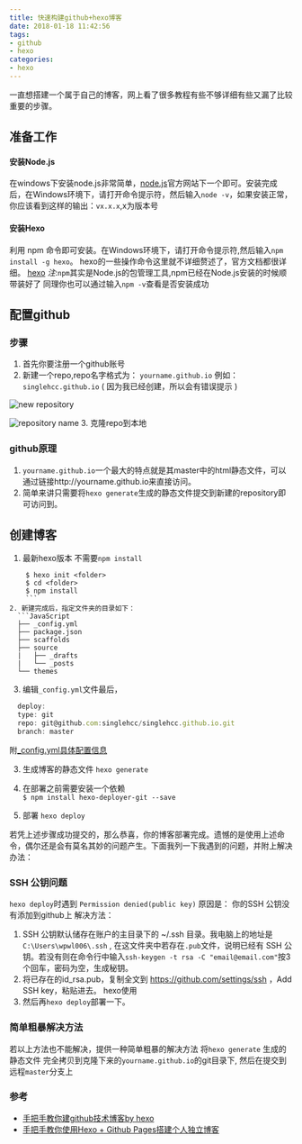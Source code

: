 ```yaml
---
title: 快速构建github+hexo博客
date: 2018-01-18 11:42:56
tags:
- github
- hexo
categories:
- hexo
---
```

一直想搭建一个属于自己的博客，网上看了很多教程有些不够详细有些又漏了比较重要的步骤。


## 准备工作
#### 安装Node.js
在windows下安装node.js非常简单，[node.js](https://nodejs.org/en/download/)官方网站下一个即可。安装完成后，在Windows环境下，请打开命令提示符，然后输入`node -v`，如果安装正常，你应该看到这样的输出：`vx.x.x`,x为版本号

#### 安装Hexo
利用 npm 命令即可安装。在Windows环境下，请打开命令提示符,然后输入`npm install -g hexo`。
hexo的一些操作命令这里就不详细赘述了，官方文档都很详细。 [hexo](https://hexo.io/zh-cn/docs/index.html)
_注_:`npm`其实是Node.js的包管理工具,npm已经在Node.js安装的时候顺带装好了 同理你也可以通过输入`npm -v`查看是否安装成功

## 配置github
### 步骤
1. 首先你要注册一个github账号
2. 新建一个repo,repo名字格式为： `yourname.github.io` 例如：`singlehcc.github.io` ( 因为我已经创建，所以会有错误提示 )

 ![new repository](/images/new-repo.jpg)  

 ![repository name](/images/repo-name.jpg)
3. 克隆repo到本地  

### github原理
1. `yourname.github.io`一个最大的特点就是其master中的html静态文件，可以通过链接http://yourname.github.io来直接访问。
2. 简单来讲只需要将`hexo generate`生成的静态文件提交到新建的repository即可访问到。

## 创建博客
1.  最新hexo版本 不需要`npm install`
```Shell
    $ hexo init <folder>
    $ cd <folder>
    $ npm install
    ```
2. 新建完成后，指定文件夹的目录如下：
  ```JavaScript
  ├── _config.yml
  ├── package.json
  ├── scaffolds
  ├── source
  |   ├── _drafts
  |   └── _posts
  └── themes
  ```
3. 编辑`_config.yml`文件最后，
  ```JavaScript
    deploy:
    type: git
    repo: git@github.com:singlehcc/singlehcc.github.io.git
    branch: master
  ```
  附[_config.yml具体配置信息](https://hexo.io/zh-cn/docs/configuration.html)

3. 生成博客的静态文件
  `hexo generate`

4. 在部署之前需要安装一个依赖  
  `$ npm install hexo-deployer-git --save`

5. 部署
   `hexo deploy`

若凭上述步骤成功提交的，那么恭喜，你的博客部署完成。遗憾的是使用上述命令，偶尔还是会有莫名其妙的问题产生。下面我列一下我遇到的问题，并附上解决办法：
### SSH 公钥问题
`hexo deploy`时遇到 `Permission denied(public key)`
原因是： 你的SSH 公钥没有添加到github上
解决方法：
1. SSH 公钥默认储存在账户的主目录下的 ~/.ssh 目录。我电脑上的地址是`C:\Users\wpwl006\.ssh` ,
在这文件夹中若存在`.pub`文件，说明已经有 SSH 公钥。若没有则在命令行中输入`ssh-keygen -t rsa -C "email@email.com"`按3个回车，密码为空，生成秘钥。
2. 将已存在的id_rsa.pub，复制全文到 https://github.com/settings/ssh ，Add SSH key，粘贴进去。
hexo使用
3. 然后再`hexo deploy`部署一下。
### 简单粗暴解决方法
若以上方法也不能解决，提供一种简单粗暴的解决方法
将`hexo generate` 生成的静态文件 完全拷贝到克隆下来的`yourname.github.io`的git目录下, 然后在提交到远程`master`分支上

### 参考
* [手把手教你建github技术博客by hexo](http://wuxiaolong.me/2015/07/31/build-blog-by-hexo/)
* [手把手教你使用Hexo + Github Pages搭建个人独立博客](https://segmentfault.com/a/1190000004947261)

